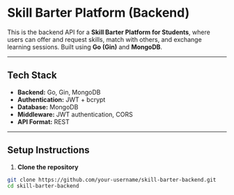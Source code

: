 #  Skill Barter Platform (Backend)

This is the backend API for a **Skill Barter Platform for Students**, where users can offer and request skills, match with others, and exchange learning sessions. Built using **Go (Gin)** and **MongoDB**.

---

##  Tech Stack

- **Backend:** Go, Gin, MongoDB
- **Authentication:** JWT + bcrypt
- **Database:** MongoDB
- **Middleware:** JWT authentication, CORS
- **API Format:** REST

---

##  Setup Instructions

1. **Clone the repository**

```bash
git clone https://github.com/your-username/skill-barter-backend.git
cd skill-barter-backend

